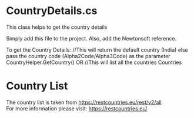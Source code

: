 # CountryDetails.cs
This class helps to get the country details

Simply add this file to the project. Also, add the Newtonsoft reference.

To get the Country Details:
//This will return the default country (India) else pass the country code (Alpha2Code/Alpha3Code) as the parameter
CountryHelper.GetCountry() 
OR
//This will list all the countries
Countries 

# Country List
The country list is taken from https://restcountries.eu/rest/v2/all \
For more information please visit: https://restcountries.eu/
